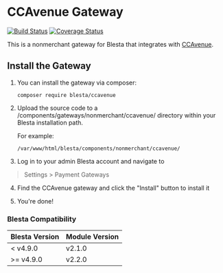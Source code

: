 # CCAvenue Gateway

[![Build Status](https://travis-ci.org/blesta/gateway-ccavenue.svg?branch=master)](https://travis-ci.org/blesta/gateway-ccavenue) [![Coverage Status](https://coveralls.io/repos/github/blesta/gateway-ccavenue/badge.svg?branch=master)](https://coveralls.io/github/blesta/gateway-ccavenue?branch=master)

This is a nonmerchant gateway for Blesta that integrates with [CCAvenue](https://www.ccavenue.com/).

## Install the Gateway

1. You can install the gateway via composer:

    ```
    composer require blesta/ccavenue
    ```

2. Upload the source code to a /components/gateways/nonmerchant/ccavenue/ directory within
your Blesta installation path.

    For example:

    ```
    /var/www/html/blesta/components/nonmerchant/ccavenue/
    ```

3. Log in to your admin Blesta account and navigate to
> Settings > Payment Gateways

4. Find the CCAvenue gateway and click the "Install" button to install it

5. You're done!

### Blesta Compatibility

|Blesta Version|Module Version|
|--------------|--------------|
|< v4.9.0|v2.1.0|
|>= v4.9.0|v2.2.0|
